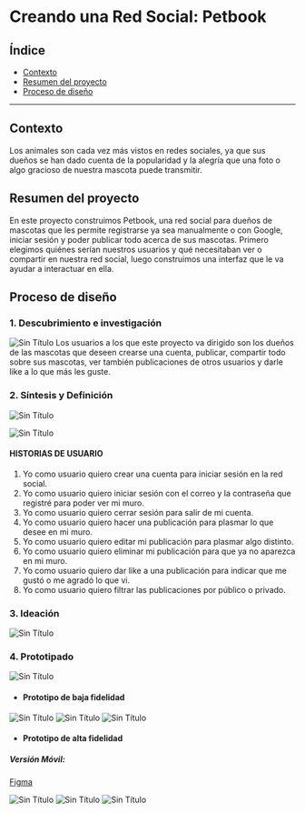 # Creando una Red Social: Petbook

## Índice

* [Contexto](#contexto)
* [Resumen del proyecto](#resumen-del-proyecto)
* [Proceso de diseño](#proceso-de-diseño)

***

## Contexto

Los animales son cada vez más vistos en redes sociales, ya que sus dueños se han dado cuenta de la popularidad y la alegría que una foto o algo gracioso de nuestra mascota puede transmitir.

## Resumen del proyecto

En este proyecto construimos Petbook, una red social para dueños de mascotas que les permite registrarse ya sea manualmente o con Google, iniciar sesión y poder publicar todo acerca de sus mascotas.
Primero elegimos quiénes serían nuestros usuarios y qué
necesitaban ver o compartir en nuestra red social, luego construimos una interfaz que le va ayudar a interactuar en ella.

## Proceso de diseño
### **1. Descubrimiento e investigación**

![Sin Título](https://user-images.githubusercontent.com/45071851/52926271-1878d000-3303-11e9-8ff6-bb203e65ccc1.png)
Los usuarios a los que este proyecto va dirigido son los dueños de las mascotas que deseen crearse una cuenta, publicar, compartir todo sobre sus mascotas, ver también publicaciones de otros usuarios y darle like a lo que más les guste.

### **2. Síntesis y Definición**

![Sin Título](https://user-images.githubusercontent.com/45071851/52926326-44945100-3303-11e9-8e0e-1d0376f2406a.png)

![Sin Título](https://user-images.githubusercontent.com/45071851/52926344-583fb780-3303-11e9-93b8-5ad54ed02fb3.jpg)

#### HISTORIAS DE USUARIO
1.  Yo como usuario quiero crear una cuenta para iniciar sesión en la red social.
2.	Yo como usuario quiero iniciar sesión con el correo y la contraseña que registré para poder ver mi muro.
3.	Yo como usuario quiero cerrar sesión para salir de mi cuenta.
4.	Yo como usuario quiero hacer una publicación para plasmar lo que desee en mi muro. 
5.	Yo como usuario quiero editar mi publicación para plasmar algo distinto.
6.	Yo como usuario quiero eliminar mi publicación para que ya no aparezca en mi muro.  
7. Yo como usuario quiero dar like a una publicación para indicar que me gustó o me agradó lo que vi.
8. Yo como usuario quiero filtrar las publicaciones por público o privado.
### **3. Ideación**
![Sin Título](https://user-images.githubusercontent.com/45071851/52926360-68f02d80-3303-11e9-84f8-580d6b288c04.png)

### **4. Prototipado**
![Sin Título](https://user-images.githubusercontent.com/45071851/52926382-82917500-3303-11e9-8bc8-b7ee2bcf5ff0.png)

* #### Prototipo de baja fidelidad
![Sin Título](https://user-images.githubusercontent.com/45071851/52926400-96d57200-3303-11e9-91f3-3ea2f66e587b.jpg)
![Sin Título](https://user-images.githubusercontent.com/45071851/52926419-a81e7e80-3303-11e9-8c79-c3941e94d555.jpg)
![Sin Título](https://user-images.githubusercontent.com/45071851/52926433-b66c9a80-3303-11e9-9254-a3de7caa783f.jpg)

* #### Prototipo de alta fidelidad 
##### Versión Móvil:
[Figma](zpl.io/awWPk01)

![Sin Título](https://user-images.githubusercontent.com/45071851/52926450-cab09780-3303-11e9-86e6-f639893407b5.png)
![Sin Título](https://user-images.githubusercontent.com/45071851/52926462-d7cd8680-3303-11e9-8f1b-c999079c78c9.png)
![Sin Título](https://user-images.githubusercontent.com/45071851/52926474-e9169300-3303-11e9-88e5-11ab36739eed.jpg)